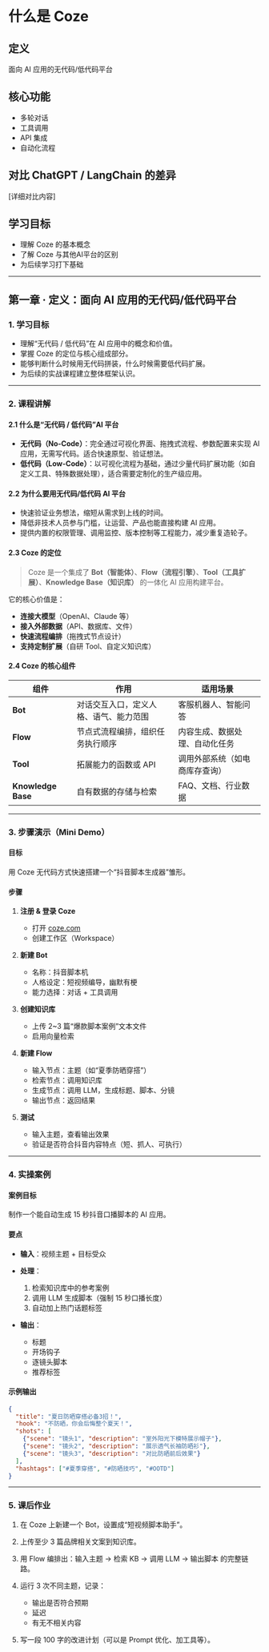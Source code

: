 # 什么是 Coze

## 定义
面向 AI 应用的无代码/低代码平台

## 核心功能
- 多轮对话
- 工具调用
- API 集成
- 自动化流程

## 对比 ChatGPT / LangChain 的差异
[详细对比内容]

## 学习目标
- 理解 Coze 的基本概念
- 了解 Coze 与其他AI平台的区别
- 为后续学习打下基础

------------------


## **第一章 · 定义：面向 AI 应用的无代码/低代码平台**

### 1. 学习目标

* 理解“无代码 / 低代码”在 AI 应用中的概念和价值。
* 掌握 Coze 的定位与核心组成部分。
* 能够判断什么时候用无代码拼装，什么时候需要低代码扩展。
* 为后续的实战课程建立整体框架认识。

---

### 2. 课程讲解

#### 2.1 什么是“无代码 / 低代码”AI 平台

* **无代码（No-Code）**：完全通过可视化界面、拖拽式流程、参数配置来实现 AI 应用，无需写代码。适合快速原型、验证想法。
* **低代码（Low-Code）**：以可视化流程为基础，通过少量代码扩展功能（如自定义工具、特殊数据处理），适合需要定制化的生产级应用。

#### 2.2 为什么要用无代码/低代码 AI 平台

* 快速验证业务想法，缩短从需求到上线的时间。
* 降低非技术人员参与门槛，让运营、产品也能直接构建 AI 应用。
* 提供内置的权限管理、调用监控、版本控制等工程能力，减少重复造轮子。

#### 2.3 Coze 的定位

> Coze 是一个集成了 **Bot（智能体）**、**Flow（流程引擎）**、**Tool（工具扩展）**、**Knowledge Base（知识库）** 的一体化 AI 应用构建平台。

它的核心价值是：

* **连接大模型**（OpenAI、Claude 等）
* **接入外部数据**（API、数据库、文件）
* **快速流程编排**（拖拽式节点设计）
* **支持定制扩展**（自研 Tool、自定义知识库）

#### 2.4 Coze 的核心组件

| 组件                 | 作用                  | 适用场景            |
| ------------------ | ------------------- | --------------- |
| **Bot**            | 对话交互入口，定义人格、语气、能力范围 | 客服机器人、智能问答      |
| **Flow**           | 节点式流程编排，组织任务执行顺序    | 内容生成、数据处理、自动化任务 |
| **Tool**           | 拓展能力的函数或 API        | 调用外部系统（如电商库存查询） |
| **Knowledge Base** | 自有数据的存储与检索          | FAQ、文档、行业数据     |

---

### 3. 步骤演示（Mini Demo）

#### 目标

用 Coze 无代码方式快速搭建一个“抖音脚本生成器”雏形。

#### 步骤

1. **注册 & 登录 Coze**

   * 打开 [coze.com](https://coze.com)
   * 创建工作区（Workspace）

2. **新建 Bot**

   * 名称：抖音脚本机
   * 人格设定：短视频编导，幽默有梗
   * 能力选择：对话 + 工具调用

3. **创建知识库**

   * 上传 2\~3 篇“爆款脚本案例”文本文件
   * 启用向量检索

4. **新建 Flow**

   * 输入节点：主题（如“夏季防晒穿搭”）
   * 检索节点：调用知识库
   * 生成节点：调用 LLM，生成标题、脚本、分镜
   * 输出节点：返回结果

5. **测试**

   * 输入主题，查看输出效果
   * 验证是否符合抖音内容特点（短、抓人、可执行）

---

### 4. 实操案例

#### 案例目标

制作一个能自动生成 15 秒抖音口播脚本的 AI 应用。

#### 要点

* **输入**：视频主题 + 目标受众
* **处理**：

  1. 检索知识库中的参考案例
  2. 调用 LLM 生成脚本（强制 15 秒口播长度）
  3. 自动加上热门话题标签
* **输出**：

  * 标题
  * 开场钩子
  * 逐镜头脚本
  * 推荐标签

#### 示例输出

```json
{
  "title": "夏日防晒穿搭必备3招！",
  "hook": "不防晒，你会后悔整个夏天！",
  "shots": [
    {"scene": "镜头1", "description": "室外阳光下模特展示帽子"},
    {"scene": "镜头2", "description": "展示透气长袖防晒衫"},
    {"scene": "镜头3", "description": "对比防晒前后效果"}
  ],
  "hashtags": ["#夏季穿搭", "#防晒技巧", "#OOTD"]
}
```

---

### 5. 课后作业

1. 在 Coze 上新建一个 Bot，设置成“短视频脚本助手”。
2. 上传至少 3 篇品牌相关文案到知识库。
3. 用 Flow 编排出：输入主题 → 检索 KB → 调用 LLM → 输出脚本 的完整链路。
4. 运行 3 次不同主题，记录：

   * 输出是否符合预期
   * 延迟
   * 有无不相关内容
5. 写一段 100 字的改进计划（可以是 Prompt 优化、加工具等）。

